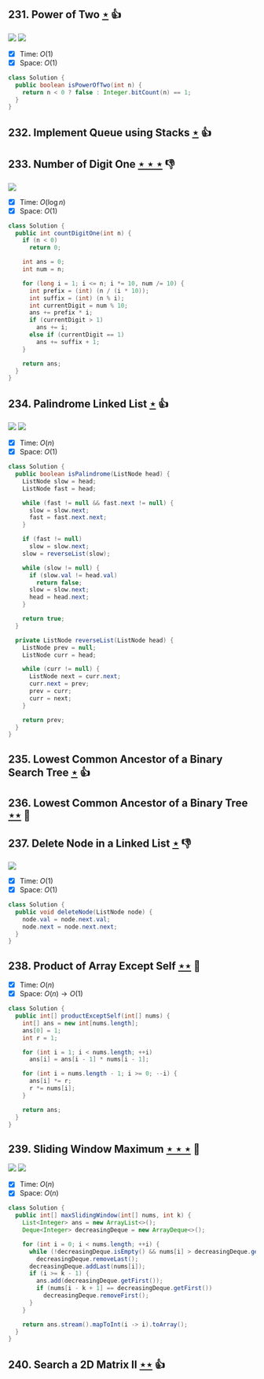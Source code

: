 ## 231. Power of Two [$\star$](https://leetcode.com/problems/power-of-two) :thumbsup:

![](https://img.shields.io/badge/-Bit%20Manipulation-A36336.svg?style=flat-square) ![](https://img.shields.io/badge/-Math-434343.svg?style=flat-square)

- [x] Time: $O(1)$
- [x] Space: $O(1)$

```java
class Solution {
  public boolean isPowerOfTwo(int n) {
    return n < 0 ? false : Integer.bitCount(n) == 1;
  }
}
```

## 232. Implement Queue using Stacks [$\star$](https://leetcode.com/problems/implement-queue-using-stacks) :thumbsup:

## 233. Number of Digit One [$\star\star\star$](https://leetcode.com/problems/number-of-digit-one) :thumbsdown:

![](https://img.shields.io/badge/-Math-434343.svg?style=flat-square)

- [x] Time: $O(\log n)$
- [x] Space: $O(1)$

```java
class Solution {
  public int countDigitOne(int n) {
    if (n < 0)
      return 0;

    int ans = 0;
    int num = n;

    for (long i = 1; i <= n; i *= 10, num /= 10) {
      int prefix = (int) (n / (i * 10));
      int suffix = (int) (n % i);
      int currentDigit = num % 10;
      ans += prefix * i;
      if (currentDigit > 1)
        ans += i;
      else if (currentDigit == 1)
        ans += suffix + 1;
    }

    return ans;
  }
}
```

## 234. Palindrome Linked List [$\star$](https://leetcode.com/problems/palindrome-linked-list) :thumbsup:

![](https://img.shields.io/badge/-Linked%20List-90B44B.svg?style=flat-square) ![](https://img.shields.io/badge/-Two%20Pointers-2EA9DF.svg?style=flat-square)

- [x] Time: $O(n)$
- [x] Space: $O(1)$

```java
class Solution {
  public boolean isPalindrome(ListNode head) {
    ListNode slow = head;
    ListNode fast = head;

    while (fast != null && fast.next != null) {
      slow = slow.next;
      fast = fast.next.next;
    }

    if (fast != null)
      slow = slow.next;
    slow = reverseList(slow);

    while (slow != null) {
      if (slow.val != head.val)
        return false;
      slow = slow.next;
      head = head.next;
    }

    return true;
  }

  private ListNode reverseList(ListNode head) {
    ListNode prev = null;
    ListNode curr = head;

    while (curr != null) {
      ListNode next = curr.next;
      curr.next = prev;
      prev = curr;
      curr = next;
    }

    return prev;
  }
}
```

## 235. Lowest Common Ancestor of a Binary Search Tree [$\star$](https://leetcode.com/problems/lowest-common-ancestor-of-a-binary-search-tree) :thumbsup:

## 236. Lowest Common Ancestor of a Binary Tree [$\star\star$](https://leetcode.com/problems/lowest-common-ancestor-of-a-binary-tree) :muscle:

## 237. Delete Node in a Linked List [$\star$](https://leetcode.com/problems/delete-node-in-a-linked-list) :thumbsdown:

![](https://img.shields.io/badge/-Linked%20List-90B44B.svg?style=flat-square)

- [x] Time: $O(1)$
- [x] Space: $O(1)$

```java
class Solution {
  public void deleteNode(ListNode node) {
    node.val = node.next.val;
    node.next = node.next.next;
  }
}
```

## 238. Product of Array Except Self [$\star\star$](https://leetcode.com/problems/product-of-array-except-self) :muscle:

- [x] Time: $O(n)$
- [x] Space: $O(n) \to O(1)$

```java
class Solution {
  public int[] productExceptSelf(int[] nums) {
    int[] ans = new int[nums.length];
    ans[0] = 1;
    int r = 1;

    for (int i = 1; i < nums.length; ++i)
      ans[i] = ans[i - 1] * nums[i - 1];

    for (int i = nums.length - 1; i >= 0; --i) {
      ans[i] *= r;
      r *= nums[i];
    }

    return ans;
  }
}
```

## 239. Sliding Window Maximum [$\star\star\star$](https://leetcode.com/problems/sliding-window-maximum) :muscle:

![](https://img.shields.io/badge/-Monotonic%20Queue-F7D94C.svg?style=flat-square) ![](https://img.shields.io/badge/-Sliding%20Window-1E88A8.svg?style=flat-square)

- [x] Time: $O(n)$
- [x] Space: $O(n)$

```java
class Solution {
  public int[] maxSlidingWindow(int[] nums, int k) {
    List<Integer> ans = new ArrayList<>();
    Deque<Integer> decreasingDeque = new ArrayDeque<>();

    for (int i = 0; i < nums.length; ++i) {
      while (!decreasingDeque.isEmpty() && nums[i] > decreasingDeque.getLast())
        decreasingDeque.removeLast();
      decreasingDeque.addLast(nums[i]);
      if (i >= k - 1) {
        ans.add(decreasingDeque.getFirst());
        if (nums[i - k + 1] == decreasingDeque.getFirst())
          decreasingDeque.removeFirst();
      }
    }

    return ans.stream().mapToInt(i -> i).toArray();
  }
}
```

## 240. Search a 2D Matrix II [$\star\star$](https://leetcode.com/problems/search-a-2d-matrix-ii) :thumbsup:
